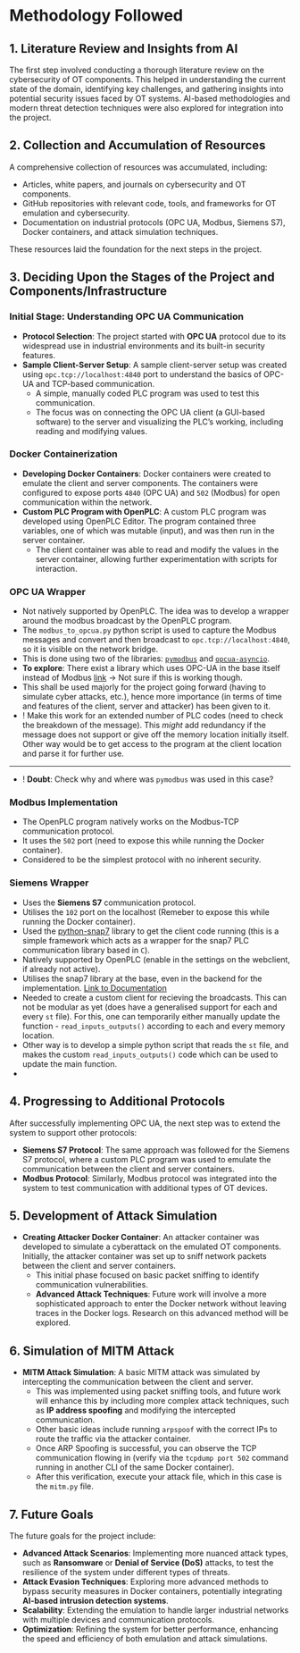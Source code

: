 # Methodology Followed

## 1. Literature Review and Insights from AI

The first step involved conducting a thorough literature review on the cybersecurity of OT components. This helped in understanding the current state of the domain, identifying key challenges, and gathering insights into potential security issues faced by OT systems. AI-based methodologies and modern threat detection techniques were also explored for integration into the project.

## 2. Collection and Accumulation of Resources

A comprehensive collection of resources was accumulated, including:

- Articles, white papers, and journals on cybersecurity and OT components.
- GitHub repositories with relevant code, tools, and frameworks for OT emulation and cybersecurity.
- Documentation on industrial protocols (OPC UA, Modbus, Siemens S7), Docker containers, and attack simulation techniques.

These resources laid the foundation for the next steps in the project.

## 3. Deciding Upon the Stages of the Project and Components/Infrastructure

### Initial Stage: Understanding OPC UA Communication

- **Protocol Selection**: The project started with **OPC UA** protocol due to its widespread use in industrial environments and its built-in security features.
- **Sample Client-Server Setup**: A sample client-server setup was created using `opc.tcp://localhost:4840` port to understand the basics of OPC-UA and TCP-based communication.
  - A simple, manually coded PLC program was used to test this communication.
  - The focus was on connecting the OPC UA client (a GUI-based software) to the server and visualizing the PLC’s working, including reading and modifying values.

### Docker Containerization

- **Developing Docker Containers**: Docker containers were created to emulate the client and server components. The containers were configured to expose ports `4840` (OPC UA) and `502` (Modbus) for open communication within the network.
- **Custom PLC Program with OpenPLC**: A custom PLC program was developed using OpenPLC Editor. The program contained three variables, one of which was mutable (input), and was then run in the server container.
  - The client container was able to read and modify the values in the server container, allowing further experimentation with scripts for interaction.

### OPC UA Wrapper

- Not natively supported by OpenPLC. The idea was to develop a wrapper around the modbus broadcast by the OpenPLC program.
- The `modbus_to_opcua.py` python script is used to capture the Modbus messages and convert and then broadcast to `opc.tcp://localhost:4840`, so it is visible on the network bridge.
- This is done using two of the libraries: [`pymodbus`](https://github.com/pymodbus-dev/pymodbus) and [`opcua-asyncio`](https://github.com/FreeOpcUa/opcua-asyncio).
- **To explore**: There exist a library which uses OPC-UA in the base itself instead of Modbus [link](https://github.com/andiburger/OpenPLC_v3_Opcua.git) -> Not sure if this is working though.
- This shall be used majorly for the project going forward (having to simulate cyber attacks, etc.), hence more importance (in terms of time and features of the client, server and attacker) has been given to it.
- ! Make this work for an extended number of PLC codes (need to check the breakdown of the message). This _might_ add redundancy if the message does not support or give off the memory location initially itself. Other way would be to get access to the program at the client location and parse it for further use.

---

<!-- - ! **Doubt**: Can the Modbus stuff be captured, even if the wrapper exists (maybe this can be prevented by not exposing the `502` port reserved for Modbus). -->

- ! **Doubt**: Check why and where was `pymodbus` was used in this case?

### Modbus Implementation

- The OpenPLC program natively works on the Modbus-TCP communication protocol.
- It uses the `502` port (need to expose this while running the Docker container).
- Considered to be the simplest protocol with no inherent security.

### Siemens Wrapper

- Uses the **Siemens S7** communication protocol.
- Utilises the `102` port on the localhost (Remeber to expose this while running the Docker container).
- Used the [python-snap7](https://github.com/gijzelaerr/python-snap7.git) library to get the client code running (this is a simple framework which acts as a wrapper for the snap7 PLC communication library based in `C`).
- Natively supported by OpenPLC (enable in the settings on the webclient, if already not active).
- Utilises the snap7 library at the base, even in the backend for the implementation. [Link to Documentation](/assets/documents/Siemens_Protocol_driver_for_OpenPLC.pdf)
- Needed to create a custom client for recieving the broadcasts. This can not be modular as yet (does have a generalised support for each and every `st` file). For this, one can temporarily either manually update the function - `read_inputs_outputs()` according to each and every memory location.
- Other way is to develop a simple python script that reads the `st` file, and makes the custom `read_inputs_outputs()` code which can be used to update the main function.
-

## 4. Progressing to Additional Protocols

After successfully implementing OPC UA, the next step was to extend the system to support other protocols:

- **Siemens S7 Protocol**: The same approach was followed for the Siemens S7 protocol, where a custom PLC program was used to emulate the communication between the client and server containers.
- **Modbus Protocol**: Similarly, Modbus protocol was integrated into the system to test communication with additional types of OT devices.

## 5. Development of Attack Simulation

- **Creating Attacker Docker Container**: An attacker container was developed to simulate a cyberattack on the emulated OT components. Initially, the attacker container was set up to sniff network packets between the client and server containers.
  - This initial phase focused on basic packet sniffing to identify communication vulnerabilities.
  - **Advanced Attack Techniques**: Future work will involve a more sophisticated approach to enter the Docker network without leaving traces in the Docker logs. Research on this advanced method will be explored.

## 6. Simulation of MITM Attack

- **MITM Attack Simulation**: A basic MITM attack was simulated by intercepting the communication between the client and server.
  - This was implemented using packet sniffing tools, and future work will enhance this by including more complex attack techniques, such as **IP address spoofing** and modifying the intercepted communication.
  - Other basic ideas include running `arpspoof` with the correct IPs to route the traffic via the attacker container.
  - Once ARP Spoofing is successful, you can observe the TCP communication flowing in (verify via the `tcpdump port 502` command running in another CLI of the same Docker container).
  - After this verification, execute your attack file, which in this case is the `mitm.py` file.

## 7. Future Goals

The future goals for the project include:

- **Advanced Attack Scenarios**: Implementing more nuanced attack types, such as **Ransomware** or **Denial of Service (DoS)** attacks, to test the resilience of the system under different types of threats.
- **Attack Evasion Techniques**: Exploring more advanced methods to bypass security measures in Docker containers, potentially integrating **AI-based intrusion detection systems**.
- **Scalability**: Extending the emulation to handle larger industrial networks with multiple devices and communication protocols.
- **Optimization**: Refining the system for better performance, enhancing the speed and efficiency of both emulation and attack simulations.
